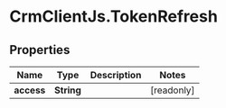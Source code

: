 # CrmClientJs.TokenRefresh

## Properties

Name | Type | Description | Notes
------------ | ------------- | ------------- | -------------
**access** | **String** |  | [readonly] 



